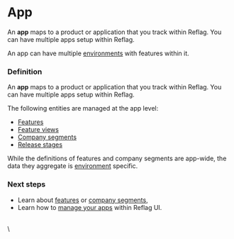 # App

An **app** maps to a product or application that you track within Reflag. You can have multiple apps setup within Reflag.

An app can have multiple [environments](environment.md) with features within it.

### Definition

An **app** maps to a product or application that you track within Reflag. You can have multiple apps setup within Reflag.

The following entities are managed at the app level:&#x20;

* [Features](feature.md)
* [Feature views](feature-view.md)
* [Company segments](segment.md)
* [Release stages](release-stage.md)

While the definitions of features and company segments are app-wide, the data they aggregate is [environment](environment.md) specific.

### Next steps

* Learn about [features](feature.md) or [company segments](segment.md),
* Learn how to [manage your apps](../creating-and-managing-apps/) within Reflag UI.

\
\
